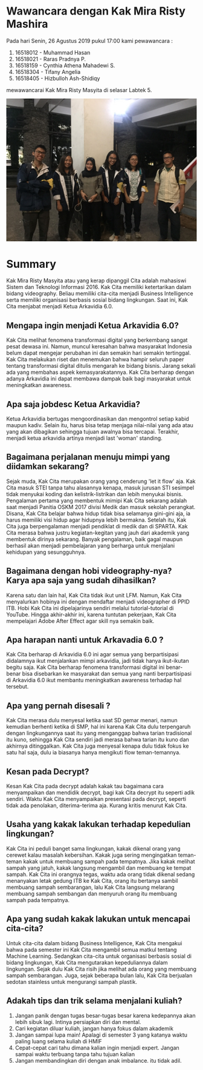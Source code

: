 # Wawancara dengan Kak Mira Risty Mashira

Pada hari Senin, 26 Agustus 2019 pukul 17:00 kami pewawancara :
1. 16518012 - Muhammad Hasan
2. 16518021 - Raras Pradnya P.
3. 16518159 - Cynthia Athena Mahadewi S. 
4. 16518304 - Tifany Angelia
5. 16518405 - Hizbulloh Ash-Shidiqy

mewawancarai Kak Mira Risty Masyita di selasar Labtek 5. 

![alt text](./16518012-16518021-16518159-16518304-16518405.jpg)
# Summary
Kak Mira Risty Masyita atau yang kerap dipanggil Cita adalah mahasiswi Sistem dan Teknologi Informasi 2016. Kak Cita memiliki
ketertarikan dalam bidang videography. Beliau memiliki cita-cita menjadi Business Intelligence serta memiliki organisasi
berbasis sosial bidang lingkungan. Saat ini, Kak Cita menjabat menjadi Ketua Arkavidia 6.0. 


## Mengapa ingin menjadi Ketua Arkavidia 6.0?
Kak Cita melihat fenomena transformasi digital yang berkembang sangat pesat dewasa ini. Namun, muncul keresahan bahwa 
masyarakat Indonesia belum dapat mengejar perubahan ini dan semakin hari semakin tertinggal. Kak Cita melakukan riset dan 
menemukan bahwa hampir seluruh paper tentang transformasi digital ditulis mengarah ke bidang bisnis. Jarang sekali ada yang 
membahas aspek kemasyarakatannya. Kak Cita berharap dengan adanya Arkavidia ini dapat membawa dampak baik bagi masyarakat
untuk meningkatkan awareness.

## Apa saja jobdesc Ketua Arkavidia?
Ketua Arkavidia bertugas mengoordinasikan dan mengontrol setiap kabid maupun kadiv. Selain itu, harus bisa tetap menjaga
nilai-nilai yang ada atau yang akan dibagikan sehingga tujuan awalnya bisa tercapai. Terakhir, menjadi ketua arkavidia artinya
menjadi last 'woman' standing. 


## Bagaimana perjalanan menuju mimpi yang diidamkan sekarang?
Sejak muda, Kak Cita merupakan orang yang cenderung 'let it flow' aja. Kak Cita masuk STEI tanpa tahu alasannya kenapa, masuk
jurusan STI sesimpel tidak menyukai koding dan kelistrik-listrikan dan lebih menyukai bisnis. Pengalaman pertama yang membentuk
mimipi Kak Cita sekarang adalah saat menjadi Panitia OSKM 2017 divisi Medik dan masuk sekolah perangkat. Disana, Kak Cita belajar
bahwa hidup tidak bisa selamanya gini-gini aja, ia harus memiliki visi hidup agar hidupnya lebih bermakna. Setelah itu, Kak Cita
juga berpengalaman menjadi pendiklat di medik dan di SPARTA. Kak Cita merasa bahwa justru kegiatan-kegitan yang jauh dari
akademik yang membentuk dirinya sekarang. Banyak pengalaman, baik gagal maupun berhasil akan menjadi pembelajaran yang berharga
untuk menjalani kehidupan yang sesungguhnya.

## Bagaimana dengan hobi videography-nya? Karya apa saja yang sudah dihasilkan?
Karena satu dan lain hal, Kak Cita tidak ikut unit LFM. Namun, Kak Cita menyalurkan hobinya ini dengan mendaftar menjadi
videographer di PPID ITB. Hobi Kak Cita ini dipelajarinya sendiri melalui tutorial-tutorial di YouTube. Hingga akhir-akhir ini, 
karena tuntutan pekerjaan, Kak Cita mempelajari Adobe After Effect agar skill nya semakin baik.

## Apa harapan nanti untuk Arkavadia 6.0 ?
Kak Cita berharap di Arkavidia 6.0 ini agar semua yang berpartisipasi didalamnya ikut menjalankan mimpi arkavidia, jadi tidak hanya ikut-ikutan begitu saja. Kak Cita berharap fenomena transformasi digital ini benar-benar bisa disebarkan ke masyarakat dan semua yang nanti berpartisipasi di Arkavidia 6.0 ikut membantu meningkatkan awareness terhadap hal tersebut.

## Apa yang pernah disesali ?
Kak Cita merasa dulu menyesal ketika saat SD gemar menari, namun kemudian berhenti ketika di SMP, hal ini karena Kak Cita dulu terpengaruh dengan lingkungannya saat itu yang menganggap bahwa tarian tradisional itu kuno, sehingga Kak Cita sendiri jadi merasa bahwa tarian itu kuno dan akhirnya ditinggalkan. Kak Cita juga menyesal kenapa dulu tidak fokus ke satu hal saja, dulu ia biasanya hanya mengikuti flow teman-temannya.

## Kesan pada Decrypt?
Kesan Kak Cita pada decrypt adalah kakak tau bagaimana cara menyampaikan dan mendidik decrypt, bagi kak Cita decrypt itu seperti adik sendiri. Waktu Kak Cita menyampaikan presentasi pada decrypt, seperti tidak ada penolakan, diterima-terima aja. Kurang kritis menurut Kak Cita. 

## Usaha yang kakak lakukan terhadap kepedulian lingkungan?
Kak Cita ini peduli banget sama lingkungan, kakak dikenal orang yang cerewet kalau masalah kebersihan.  Kakak juga sering mengingatkan teman-teman kakak untuk membuang sampah pada tempatnya. Jika kakak melihat sampah yang jatuh, kakak langsung mengambil dan membuang ke tempat sampah. Kak Cita ini orangnya tegas, waktu ada orang tidak dikenal sedang menanyakan letak gedung ITB ke Kak Cita, orang itu bertanya sambil membuang sampah sembarangan, lalu Kak Cita langsung melarang membuang sampah sembangan dan menyuruh orang itu membuang sampah pada tempatnya. 

## Apa yang sudah kakak lakukan untuk mencapai cita-cita?
Untuk cita-cita dalam bidang Business Intelligence, Kak Cita mengakui bahwa pada semester ini Kak Cita mengambil semua matkul tentang Machine Learning. Sedangkan cita-cita untuk organisasi berbasis sosial di bidang lingkungan, Kak Cita mengutarakan kepeduliannya dalam lingkungan. Sejak dulu Kak Cita risih jika melihat ada orang yang membuang sampah sembarangan. Juga, sejak beberapa bulan lalu, Kak Cita berjualan sedotan stainless untuk mengurangi sampah plastik.

## Adakah tips dan trik selama menjalani kuliah?
1. Jangan panik dengan tugas besar-tugas besar karena kedepannya akan lebih sibuk lagi. Intinya persiapkan diri dan mental.
2. Cari kegiatan diluar kuliah, jangan hanya fokus dalam akademik
3. Jangan sampai lupa main! Apalagi di semester 3 yang katanya waktu paling luang selama kuliah di HMIF
4. Cepat-cepat cari tahu dimana kalian ingin menjadi expert. Jangan sampai waktu terbuang tanpa tahu tujuan kalian
5. Jangan membandingkan diri dengan anak imbalance. itu tidak adil.
